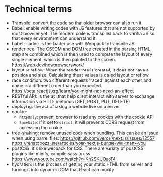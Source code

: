 # Technical terms

- Transpile: convert the code so that older browser can also run it.
- Babel: enable writing codes with JS features that are not supported by most browser yet. The modern code is transpiled back to vanilla JS so that every environment can understand it.
- babel-loader: is the loader use with Webpack to transpile JS
- render tree: The CSSOM and DOM tree created in the parsing HTML step are combined which is then used to compute the layout of every single element, which is then painted to the screen. <https://web.dev/howbrowserswork/>
- layout or reflow: When the render tree is created, it does not have a position and size. Calculating these values is called layout or reflow
- race condition: two different requests 'raced' against each other and came in a different order than you expected. <https://beta.reactjs.org/learn/you-might-not-need-an-effect>
- RESTful API: is the api that help client interact with server to exchange information via HTTP methods (GET, POST, PUT, DELETE)
- deploying: the act of taking a website live on a server
- cookie:
	+ `httpOnly`: prevent browser to read any cookies with the cookie API
	+ `SameSite`: if it set to `strict`, it will prevents CORS request from accessing the cookie
- tree-shaking: remove unused code when bundling. This can be an issue when using barrel files: <https://github.com/vercel/next.js/issues/12557> <https://renatopozzi.me/articles/your-nextjs-bundle-will-thank-you>
- postCSS: it's like webpack for CSS. There are variaty of postCSS plugins like minify, compile sass to css... <https://www.youtube.com/watch?v=Kn2SKUOaoT4>
- hydration: is the process of getting your static HTML from server and turning it into dynamic DOM that React can modify